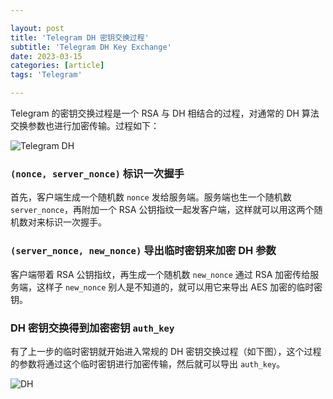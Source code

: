 ```yaml
---

layout: post
title: 'Telegram DH 密钥交换过程'
subtitle: 'Telegram DH Key Exchange'
date: 2023-03-15
categories: [article]
tags: 'Telegram' 

---
```


Telegram 的密钥交换过程是一个 RSA 与 DH 相结合的过程，对通常的 DH 算法交换参数也进行加密传输。过程如下：

![Telegram DH](https://www.plantuml.com/plantuml/svg/hPD1ReCm44NtFiKi6-IewZQAK2IEm056nfaQAs3CsBJghZrhBr90RPH43gLIDu0-zjVp6pY4g3WERIE47n-ijbwv24LZQRof0CLLNXA_44zvAOGQOkU6jY8M1MotEHGxCEHWhxkcunqm7VCiSvtJb6NxnpdDfwKvbDFR7dsFxT14-x2uPIFAkRvCrOUP2ESjd-yVlXyltva_uRDrXjYpTJ5SCUotKrtda2cC62a02PVT4dm_9SlDcqKJz8fBDeurUiMg3Qje9ApWaMS4mqGk3R7eLrsMnPeSQDNecqK6LThk7uwq16qaJ4riMv9WKAqKNgrZhoIe8TPuehV4P095rFFly6-dmIebFmNtmoNXF3UiLQYVxkesD7_JldE1ViTCz2RCwfhqwORiFeyua3iERVC5)

### `(nonce, server_nonce)` 标识一次握手

首先，客户端生成一个随机数 `nonce` 发给服务端。服务端也生一个随机数 `server_nonce`，再附加一个 RSA 公钥指纹一起发客户端，这样就可以用这两个随机数对来标识一次握手。

### `(server_nonce, new_nonce)` 导出临时密钥来加密 DH 参数

客户端带着 RSA 公钥指纹，再生成一个随机数 `new_nonce` 通过 RSA 加密传给服务端，这样子 `new_nonce` 别人是不知道的，就可以用它来导出 AES 加密的临时密钥。

### DH 密钥交换得到加密密钥 `auth_key`

有了上一步的临时密钥就开始进入常规的 DH 密钥交换过程（如下图），这个过程的参数将通过这个临时密钥进行加密传输，然后就可以导出 `auth_key`。

![DH](https://pic2.zhimg.com/5d668818881609c8543e6efa7c0d6af1_r.jpg)


